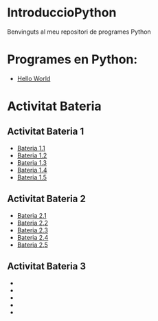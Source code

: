 # IntroduccioPython
Benvinguts al meu repositori de programes Python

# Programes en Python: 

- [Hello World](Hello_world.py)

# Activitat Bateria 
## Activitat Bateria 1
- [Bateria 1.1](Bateria11.py)
- [Bateria 1.2](Bateria12.py)
- [Bateria 1.3](Bateria13.py)
- [Bateria 1.4](Bateria14.py)
- [Bateria 1.5](Bateria15.py)
## Activitat Bateria 2
- [Bateria 2.1](Bateria21.py)
- [Bateria 2.2](Bateria22.py)
- [Bateria 2.3](Bateria23.py)
- [Bateria 2.4](Bateria24.py)
- [Bateria 2.5](Bateria25.py)
## Activitat Bateria 3
- []()
- []()
- []()
- []()
- []()
